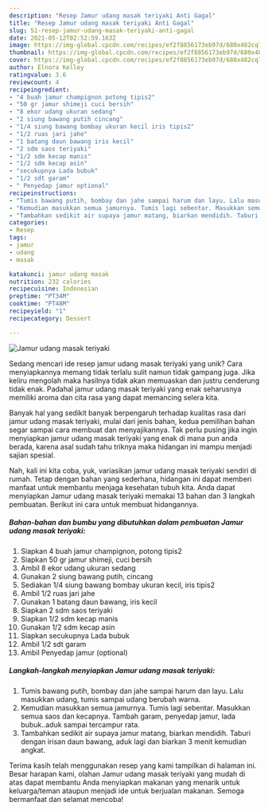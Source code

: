 ```yaml
---
description: "Resep Jamur udang masak teriyaki Anti Gagal"
title: "Resep Jamur udang masak teriyaki Anti Gagal"
slug: 51-resep-jamur-udang-masak-teriyaki-anti-gagal
date: 2021-05-12T02:52:59.163Z
image: https://img-global.cpcdn.com/recipes/ef2f8856173eb97d/680x482cq70/jamur-udang-masak-teriyaki-foto-resep-utama.jpg
thumbnail: https://img-global.cpcdn.com/recipes/ef2f8856173eb97d/680x482cq70/jamur-udang-masak-teriyaki-foto-resep-utama.jpg
cover: https://img-global.cpcdn.com/recipes/ef2f8856173eb97d/680x482cq70/jamur-udang-masak-teriyaki-foto-resep-utama.jpg
author: Elnora Kelley
ratingvalue: 3.6
reviewcount: 4
recipeingredient:
- "4 buah jamur champignon potong tipis2"
- "50 gr jamur shimeji cuci bersih"
- "8 ekor udang ukuran sedang"
- "2 siung bawang putih cincang"
- "1/4 siung bawang bombay ukuran kecil iris tipis2"
- "1/2 ruas jari jahe"
- "1 batang daun bawang iris kecil"
- "2 sdm saos teriyaki"
- "1/2 sdm kecap manis"
- "1/2 sdm kecap asin"
- "secukupnya Lada bubuk"
- "1/2 sdt garam"
- " Penyedap jamur optional"
recipeinstructions:
- "Tumis bawang putih, bombay dan jahe sampai harum dan layu. Lalu masukkan udang, tumis sampai udang berubah warna."
- "Kemudian masukkan semua jamurnya. Tumis lagi sebentar. Masukkan semua saos dan kecapnya. Tambah garam, penyedap jamur, lada bubuk..aduk sampai tercampur rata."
- "Tambahkan sedikit air supaya jamur matang, biarkan mendidih. Taburi dengan irisan daun bawang, aduk lagi dan biarkan 3 menit kemudian angkat."
categories:
- Resep
tags:
- jamur
- udang
- masak

katakunci: jamur udang masak 
nutrition: 232 calories
recipecuisine: Indonesian
preptime: "PT34M"
cooktime: "PT48M"
recipeyield: "1"
recipecategory: Dessert

---
```



![Jamur udang masak teriyaki](https://img-global.cpcdn.com/recipes/ef2f8856173eb97d/680x482cq70/jamur-udang-masak-teriyaki-foto-resep-utama.jpg)

Sedang mencari ide resep jamur udang masak teriyaki yang unik? Cara menyiapkannya memang tidak terlalu sulit namun tidak gampang juga. Jika keliru mengolah maka hasilnya tidak akan memuaskan dan justru cenderung tidak enak. Padahal jamur udang masak teriyaki yang enak seharusnya memiliki aroma dan cita rasa yang dapat memancing selera kita.



Banyak hal yang sedikit banyak berpengaruh terhadap kualitas rasa dari jamur udang masak teriyaki, mulai dari jenis bahan, kedua pemilihan bahan segar sampai cara membuat dan menyajikannya. Tak perlu pusing jika ingin menyiapkan jamur udang masak teriyaki yang enak di mana pun anda berada, karena asal sudah tahu triknya maka hidangan ini mampu menjadi sajian spesial.


Nah, kali ini kita coba, yuk, variasikan jamur udang masak teriyaki sendiri di rumah. Tetap dengan bahan yang sederhana, hidangan ini dapat memberi manfaat untuk membantu menjaga kesehatan tubuh kita. Anda dapat menyiapkan Jamur udang masak teriyaki memakai 13 bahan dan 3 langkah pembuatan. Berikut ini cara untuk membuat hidangannya.

<!--inarticleads1-->

##### Bahan-bahan dan bumbu yang dibutuhkan dalam pembuatan Jamur udang masak teriyaki:

1. Siapkan 4 buah jamur champignon, potong tipis2
1. Siapkan 50 gr jamur shimeji, cuci bersih
1. Ambil 8 ekor udang ukuran sedang
1. Gunakan 2 siung bawang putih, cincang
1. Sediakan 1/4 siung bawang bombay ukuran kecil, iris tipis2
1. Ambil 1/2 ruas jari jahe
1. Gunakan 1 batang daun bawang, iris kecil
1. Siapkan 2 sdm saos teriyaki
1. Siapkan 1/2 sdm kecap manis
1. Gunakan 1/2 sdm kecap asin
1. Siapkan secukupnya Lada bubuk
1. Ambil 1/2 sdt garam
1. Ambil  Penyedap jamur (optional)




<!--inarticleads2-->

##### Langkah-langkah menyiapkan Jamur udang masak teriyaki:

1. Tumis bawang putih, bombay dan jahe sampai harum dan layu. Lalu masukkan udang, tumis sampai udang berubah warna.
1. Kemudian masukkan semua jamurnya. Tumis lagi sebentar. Masukkan semua saos dan kecapnya. Tambah garam, penyedap jamur, lada bubuk..aduk sampai tercampur rata.
1. Tambahkan sedikit air supaya jamur matang, biarkan mendidih. Taburi dengan irisan daun bawang, aduk lagi dan biarkan 3 menit kemudian angkat.




Terima kasih telah menggunakan resep yang kami tampilkan di halaman ini. Besar harapan kami, olahan Jamur udang masak teriyaki yang mudah di atas dapat membantu Anda menyiapkan makanan yang menarik untuk keluarga/teman ataupun menjadi ide untuk berjualan makanan. Semoga bermanfaat dan selamat mencoba!
